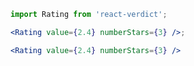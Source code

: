 ```jsx noeditor
import Rating from 'react-verdict';

<Rating value={2.4} numberStars={3} />;
```

```jsx static
<Rating value={2.4} numberStars={3} />
```
